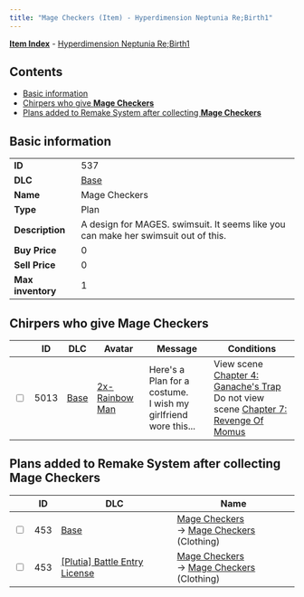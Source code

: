 ```yaml
---
title: "Mage Checkers (Item) - Hyperdimension Neptunia Re;Birth1"
---
```


[**Item Index**](/neptunia/rb1/item/index.html) - [Hyperdimension Neptunia Re;Birth1](/neptunia/rb1)

## Contents

- [Basic information](#basic-information)
- [Chirpers who give **Mage Checkers**](#chirpers-who-give-mage-checkers)
- [Plans added to Remake System after collecting **Mage Checkers**](#plans-added-to-remake-system-after-collecting-mage-checkers)

## Basic information

|   |   |
| -- | -- |
| **ID** | 537 |
| **DLC** | [Base](/neptunia/rb1/dlc/1-base.html) |
| **Name** | Mage Checkers |
| **Type** | Plan |
| **Description** | A design for MAGES. swimsuit. It seems like you can make her swimsuit out of this. |
| **Buy Price** | 0 |
| **Sell Price** | 0 |
| **Max inventory** | 1 |

## Chirpers who give **Mage Checkers**

|    | ID | DLC | Avatar | Message | Conditions |
| -- | -- | --- | ------ | ------- | ---------- |
| <input type="checkbox" id="rb1-chirper-event-1-5013" class="trackbox" /> | 5013 | [Base](/neptunia/rb1/dlc/1-base.html) | [2x-Rainbow Man](/neptunia/rb1/avatar/1-218-2x-rainbow-man.html) | Here's a Plan for a costume.<br />I wish my girlfriend wore this... | View scene [Chapter 4: Ganache's Trap](/neptunia/rb1/scene/1-417-chapter-4-ganaches-trap.html)<br />Do not view scene [Chapter 7: Revenge Of Momus](/neptunia/rb1/scene/1-727-chapter-7-revenge-of-momus.html) |

## Plans added to Remake System after collecting **Mage Checkers**

|    | ID | DLC | Name |
| -- | -- | --- | ---- |
| <input type="checkbox" id="rb1-remake-1-453" class="trackbox" /> | 453 | [Base](/neptunia/rb1/dlc/1-base.html) | [Mage Checkers](/neptunia/rb1/remake/1-453-mage-checkers.html)<br />→ [Mage Checkers](/neptunia/rb1/item/1-2925-mage-checkers.html) (Clothing) |
| <input type="checkbox" id="rb1-remake-7-453" class="trackbox" /> | 453 | [[Plutia] Battle Entry License](/neptunia/rb1/dlc/7-plutia.html) | [Mage Checkers](/neptunia/rb1/remake/7-453-mage-checkers.html)<br />→ [Mage Checkers](/neptunia/rb1/item/1-2925-mage-checkers.html) (Clothing) |